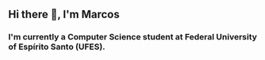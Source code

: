 ## Hi there 👋, I'm Marcos


### I'm currently a Computer Science student at Federal University of Espírito Santo (UFES).
